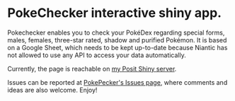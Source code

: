 # PokeChecker interactive shiny app.

Pokechecker enables you to check your PokéDex regarding special forms, males, females, three-star rated, shadow and purified Pokémon. It is based on a Google Sheet, which needs to be kept up-to-date because Niantic has not allowed to use any API to access your data automatically.

Currently, the page is reachable on [my Posit Shiny server](https://peter-t-ruehr.shinyapps.io/PokeChecker/).

Issues can be reported at [PokePecker's Issues page](https://github.com/Peter-T-Ruehr/PokeChecker/issues), where comments and ideas are also welcome. Enjoy!
